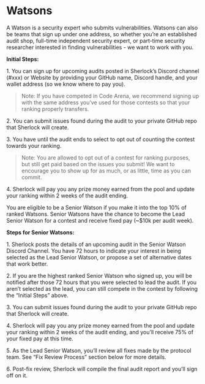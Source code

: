 # Watsons

A Watson is a security expert who submits vulnerabilities. Watsons can also be teams that sign up under one address, so whether you’re an established audit shop, full-time independent security expert, or part-time security researcher interested in finding vulnerabilities - we want to work with you.&#x20;

**Initial Steps:**&#x20;

1\. You can sign up for upcoming audits posted in Sherlock’s Discord channel (#xxx) or Website by providing your GitHub name, Discord handle, and your wallet address (so we know where to pay you).&#x20;

> Note: If you have competed in Code Arena, we recommend signing up with the same address you’ve used for those contests so that your ranking properly transfers.&#x20;

2\. You can submit issues found during the audit to your private GitHub repo that Sherlock will create.&#x20;

3\. You have until the audit ends to select to opt out of counting the contest towards your ranking.&#x20;

> Note: You are allowed to opt out of a contest for ranking purposes, but still get paid based on the issues you submit! We want to encourage you to show up for as much, or as little, time as you can commit.&#x20;

4\. Sherlock will pay you any prize money earned from the pool and update your ranking within 2 weeks of the audit ending.

You are eligible to be a Senior Watson if you make it into the top 10% of ranked Watsons. Senior Watsons have the chance to become the Lead Senior Watson for a contest and receive fixed pay (\~$10k per audit week).&#x20;

**Steps for Senior Watsons:**&#x20;

1\. Sherlock posts the details of an upcoming audit in the Senior Watson Discord Channel. You have 72 hours to indicate your interest in being selected as the Lead Senior Watson, or propose a set of alternative dates that work better.&#x20;

2\. If you are the highest ranked Senior Watson who signed up, you will be notified after those 72 hours that you were selected to lead the audit. If you aren’t selected as the lead, you can still compete in the contest by following the “Initial Steps” above.&#x20;

3\. You can submit issues found during the audit to your private GitHub repo that Sherlock will create.

4\. Sherlock will pay you any prize money earned from the pool and update your ranking within 2 weeks of the audit ending, and you’ll receive 75% of your fixed pay at this time.

5\. As the Lead Senior Watson, you’ll review all fixes made by the protocol team. See “Fix Review Process” section below for more details.&#x20;

6\. Post-fix review, Sherlock will compile the final audit report and you’ll sign off on it.
